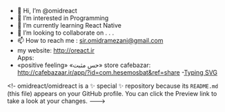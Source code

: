 - 👋 Hi, I’m @omidreact
- 👀 I’m interested in Programming
- 🌱 I’m currently learning React Native
- 💞️ I’m looking to collaborate on . . .
- 📫 How to reach me : sir.omidramezani@gmail.com
- my website: http://oreact.ir<br>
Apps:
- ‏«positive feeling» «حس مثبت» store cafebazar:
http://cafebazaar.ir/app/?id=com.hesemosbat&ref=share
-[Typing SVG](https://readme-typing-svg.demolab.com?font=Fira+Code&size=15&pause=1000&color=FFA36F&width=435&lines=Enjoy+life+my+friends;Thanks+for+looking;Yours+sincerely%2C+omid+ramezani)

<!-
omidreact/omidreact is a ✨ special ✨ repository because its  `README.md` (this file) appears on your GitHub profile.
You can click the Preview link to take a look at your changes.
--->
